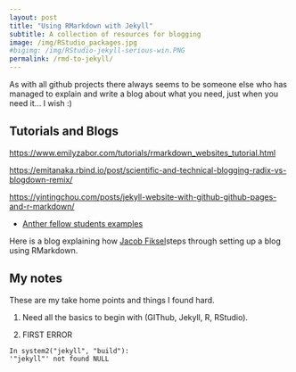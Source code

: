 ```yaml
---
layout: post
title: "Using RMarkdown with Jekyll"
subtitle: A collection of resources for blogging
image: /img/RStudio_packages.jpg
#bigimg: /img/RStudio-jekyll-serious-win.PNG
permalink: /rmd-to-jekyll/
---
```


As with all github projects there always seems to be someone else who has managed to explain and write a blog about what you need, just when you need it... I wish :)

## Tutorials and Blogs

https://www.emilyzabor.com/tutorials/rmarkdown_websites_tutorial.html

https://emitanaka.rbind.io/post/scientific-and-technical-blogging-radix-vs-blogdown-remix/

https://yintingchou.com/posts/jekyll-website-with-github-github-pages-and-r-markdown/



- [Anther fellow students examples](https://jfiksel.github.io/2017-01-25-hello-world/)

Here is a blog explaining how [Jacob Fiksel](https://jfiksel.github.io/)steps through setting up a blog using RMarkdown.

## My notes

These are my take home points and things I found hard.

1.  Need all the basics to begin with (GIThub, Jekyll, R, RStudio).

2.  FIRST ERROR

```Warning message:
In system2("jekyll", "build"):
'"jekyll"' not found NULL
```

